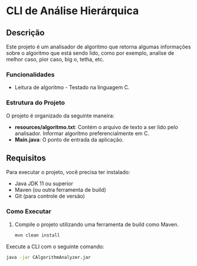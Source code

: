 # CLI de Análise Hierárquica

## Descrição
Este projeto é um analisador de algoritmo que retorna algumas informações sobre o algoritmo que está sendo lido, como por exemplo, analise de melhor caso, pior caso, big o, tetha, etc.

### Funcionalidades
- Leitura de algoritmo - Testado na linguagem C.

### Estrutura do Projeto
O projeto é organizado da seguinte maneira:

- **resources/algoritmo.txt**: Contém o arquivo de texto a ser lido pelo analisador. Informar algoritmo preferencialmente em C.
- **Main.java**: O ponto de entrada da aplicação.

## Requisitos

Para executar o projeto, você precisa ter instalado:

- Java JDK 11 ou superior
- Maven (ou outra ferramenta de build)
- Git (para controle de versão)

### Como Executar

1. Compile o projeto utilizando uma ferramenta de build como Maven.
   ```bash
   mvn clean install
Execute a CLI com o seguinte comando:

```bash
java -jar CAlgorithmAnalyzer.jar 
```

